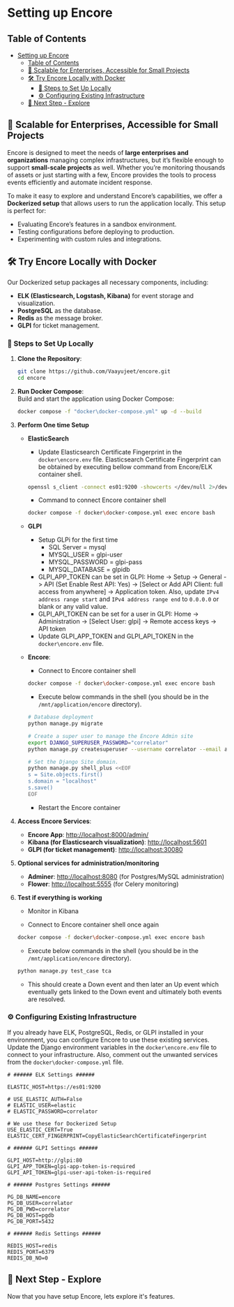 # Setting up Encore

## Table of Contents

- [Setting up Encore](#setting-up-encore)
  - [Table of Contents](#table-of-contents)
  - [🌟 Scalable for Enterprises, Accessible for Small Projects](#-scalable-for-enterprises-accessible-for-small-projects)
  - [🛠️ Try Encore Locally with Docker](#️-try-encore-locally-with-docker)
    - [🐳 Steps to Set Up Locally](#-steps-to-set-up-locally)
    - [⚙️ Configuring Existing Infrastructure](#️-configuring-existing-infrastructure)
  - [🧭 Next Step - Explore](#-next-step---explore)

## 🌟 Scalable for Enterprises, Accessible for Small Projects

Encore is designed to meet the needs of **large enterprises and organizations** managing complex infrastructures, but it’s flexible enough to support **small-scale projects** as well. Whether you’re monitoring thousands of assets or just starting with a few, Encore provides the tools to process events efficiently and automate incident response.

To make it easy to explore and understand Encore’s capabilities, we offer a **Dockerized setup** that allows users to run the application locally. This setup is perfect for:

- Evaluating Encore’s features in a sandbox environment.
- Testing configurations before deploying to production.
- Experimenting with custom rules and integrations.

## 🛠️ Try Encore Locally with Docker

Our Dockerized setup packages all necessary components, including:

- **ELK (Elasticsearch, Logstash, Kibana)** for event storage and visualization.
- **PostgreSQL** as the database.
- **Redis** as the message broker.
- **GLPI** for ticket management.

### 🐳 Steps to Set Up Locally

1. **Clone the Repository**:

   ```bash
   git clone https://github.com/Vaayujeet/encore.git
   cd encore
   ```

2. **Run Docker Compose**:  
   Build and start the application using Docker Compose:

   ```bash
   docker compose -f "docker\docker-compose.yml" up -d --build
   ```

3. **Perform One time Setup**

   - **ElasticSearch**

     - Update Elasticsearch Certificate Fingerprint in the `docker\encore.env` file. Elasticsearch Certificate Fingerprint can be obtained by executing bellow command from Encore/ELK container shell.

     ```bash
     openssl s_client -connect es01:9200 -showcerts </dev/null 2>/dev/null | openssl x509 -noout -fingerprint -sha256 | sed 's/.*=//'
     ```

     - Command to connect Encore container shell

     ```bash
     docker compose -f docker\docker-compose.yml exec encore bash
     ```

   - **GLPI**

     - Setup GLPi for the first time
       - SQL Server = mysql
       - MYSQL_USER = glpi-user
       - MYSQL_PASSWORD = glpi-pass
       - MYSQL_DATABASE = glpidb
     - GLPI_APP_TOKEN can be set in GLPI: Home -> Setup -> General -> API (Set Enable Rest API: Yes) -> [Select or Add API Client: full access from anywhere] -> Application token. Also, update `IPv4 address range start` and `IPv4 address range end` to `0.0.0.0` or blank or any valid value.
     - GLPI_API_TOKEN can be set for a user in GLPI: Home -> Administration -> [Select User: glpi] -> Remote access keys -> API token
     - Update GLPI_APP_TOKEN and GLPI_API_TOKEN in the `docker\encore.env` file.

   - **Encore**:

     - Connect to Encore container shell

     ```bash
     docker compose -f docker\docker-compose.yml exec encore bash
     ```

     - Execute below commands in the shell (you should be in the `/mnt/application/encore` directory).

     ```bash
     # Database deployment
     python manage.py migrate

     # Create a super user to manage the Encore Admin site
     export DJANGO_SUPERUSER_PASSWORD="correlator"
     python manage.py createsuperuser --username correlator --email admin@encore.com --noinput

     # Set the Django Site domain.
     python manage.py shell_plus <<EOF
     s = Site.objects.first()
     s.domain = "localhost"
     s.save()
     EOF
     ```

     - Restart the Encore container

4. **Access Encore Services**:

   - **Encore App**: <http://localhost:8000/admin/>
   - **Kibana (for Elasticsearch visualization)**: <http://localhost:5601>
   - **GLPI (for ticket management)**: <http://localhost:30080>

5. **Optional services for administration/monitoring**

   - **Adminer**: <http://localhost:8080> (for Postgres/MySQL administration)
   - **Flower**: <http://localhost:5555> (for Celery monitoring)

6. **Test if everything is working**

   - Monitor in Kibana

   - Connect to Encore container shell once again

   ```bash
   docker compose -f docker\docker-compose.yml exec encore bash
   ```

   - Execute below commands in the shell (you should be in the `/mnt/application/encore` directory).

   ```bash
   python manage.py test_case tca
   ```

   - This should create a Down event and then later an Up event which eventually gets linked to the Down event and ultimately both events are resolved.

### ⚙️ Configuring Existing Infrastructure

If you already have ELK, PostgreSQL, Redis, or GLPI installed in your environment, you can configure Encore to use these existing services. Update the Django environment variables in the `docker\encore.env` file to connect to your infrastructure. Also, comment out the unwanted services from the `docker\docker-compose.yml` file.

```properties
# ###### ELK Settings ######

ELASTIC_HOST=https://es01:9200

# USE_ELASTIC_AUTH=False
# ELASTIC_USER=elastic
# ELASTIC_PASSWORD=correlator

# We use these for Dockerized Setup
USE_ELASTIC_CERT=True
ELASTIC_CERT_FINGERPRINT=CopyElasticSearchCertificateFingerprint

# ###### GLPI Settings ######

GLPI_HOST=http://glpi:80
GLPI_APP_TOKEN=glpi-app-token-is-required
GLPI_API_TOKEN=glpi-user-api-token-is-required

# ###### Postgres Settings ######

PG_DB_NAME=encore
PG_DB_USER=correlator
PG_DB_PWD=correlator
PG_DB_HOST=pgdb
PG_DB_PORT=5432

# ###### Redis Settings ######

REDIS_HOST=redis
REDIS_PORT=6379
REDIS_DB_NO=0

```

## 🧭 Next Step - Explore

Now that you have setup Encore, lets explore it's features.
